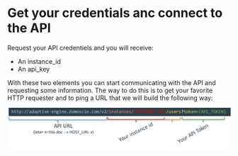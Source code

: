 # Get your credentials anc connect to the API

Request your API credentiels and you will receive:
* An instance_id
* An api_key

With these two elements you can start communicating with the API and requesting some information. The way to do this is to get your favorite HTTP requester and to ping a URL that we will build the following way:

![URL Creation](http://github.com/Celumproject/domoscio-docs/blob/master/uploads/creation_url.png)
